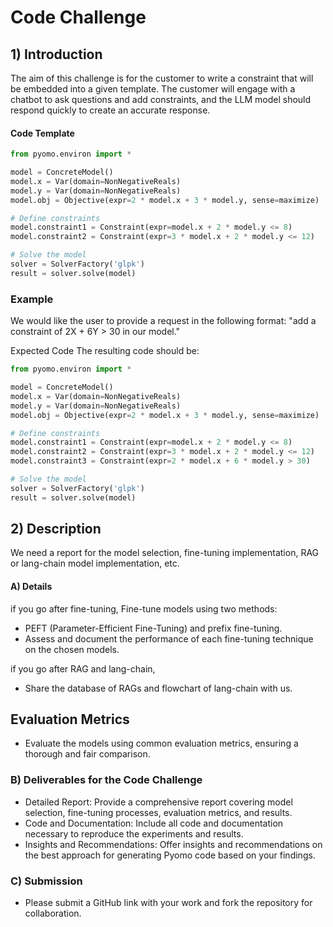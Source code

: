 # Code Challenge

## 1) Introduction
The aim of this challenge is for the customer to write a constraint that will be embedded into a given template. The customer will engage with a chatbot to ask questions and add constraints, and the LLM model should respond quickly to create an accurate response.
#### Code Template
```python
from pyomo.environ import *

model = ConcreteModel()
model.x = Var(domain=NonNegativeReals)
model.y = Var(domain=NonNegativeReals)
model.obj = Objective(expr=2 * model.x + 3 * model.y, sense=maximize)

# Define constraints
model.constraint1 = Constraint(expr=model.x + 2 * model.y <= 8)
model.constraint2 = Constraint(expr=3 * model.x + 2 * model.y <= 12)

# Solve the model
solver = SolverFactory('glpk')
result = solver.solve(model)
```

### Example
We would like the user to provide a request in the following format:
"add a constraint of 2X + 6Y > 30 in our model."

Expected Code
The resulting code should be:
``` python
from pyomo.environ import *

model = ConcreteModel()
model.x = Var(domain=NonNegativeReals)
model.y = Var(domain=NonNegativeReals)
model.obj = Objective(expr=2 * model.x + 3 * model.y, sense=maximize)

# Define constraints
model.constraint1 = Constraint(expr=model.x + 2 * model.y <= 8)
model.constraint2 = Constraint(expr=3 * model.x + 2 * model.y <= 12)
model.constraint3 = Constraint(expr=2 * model.x + 6 * model.y > 30)

# Solve the model
solver = SolverFactory('glpk')
result = solver.solve(model)
```
## 2) Description
We need a report for the model selection, fine-tuning implementation, RAG or lang-chain model implementation, etc.


#### A) Details
if you go after fine-tuning, 
Fine-tune models using two methods: 
- PEFT (Parameter-Efficient Fine-Tuning) and prefix fine-tuning.
- Assess and document the performance of each fine-tuning technique on the chosen models.

if you go after RAG and lang-chain, 
- Share the database of RAGs and flowchart of lang-chain with us.

## Evaluation Metrics
- Evaluate the models using common evaluation metrics, ensuring a thorough and fair comparison.
  

### B) Deliverables for the Code Challenge

- Detailed Report: Provide a comprehensive report covering model selection, fine-tuning processes, evaluation metrics, and results.
- Code and Documentation: Include all code and documentation necessary to reproduce the experiments and results.
- Insights and Recommendations: Offer insights and recommendations on the best approach for generating Pyomo code based on your findings.

### C) Submission
- Please submit a GitHub link with your work and fork the repository for collaboration.
